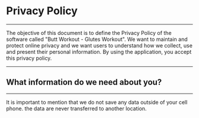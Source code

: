 # Privacy Policy
***
The objective of this document is to define the Privacy Policy of the software called "Butt Workout - Glutes Workout". We want to maintain and protect online privacy and we want users to understand how we collect, use and present their personal information. By using the application, you accept this privacy policy.
***
## What information do we need about you?
***
It is important to mention that we do not save any data outside of your cell phone. the data are never transferred to another location.
